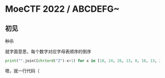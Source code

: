 # MoeCTF 2022 / ABCDEFG~

## 初见

~~秒杀~~

就字面意思，每个数字对应字母表顺序的倒序

```python
print("".join([chr(ord("Z")-x+1) for x in [18, 24, 26, 13, 8, 18, 13, 20, 26, 15, 11, 19, 26, 25, 22, 7, 8, 12, 13, 20]]))
```

嗯，就一行代码（